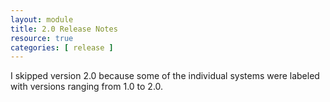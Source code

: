 ```yaml
---
layout: module
title: 2.0 Release Notes
resource: true
categories: [ release ]
---
```


I skipped version 2.0 because some of the individual systems were labeled with versions ranging from 1.0 to 2.0.